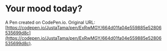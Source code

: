 # Your mood today?

A Pen created on CodePen.io. Original URL: [https://codepen.io/JustaTama/pen/ExRwMGY/664d01fa04e559885e52806535699d8c](https://codepen.io/JustaTama/pen/ExRwMGY/664d01fa04e559885e52806535699d8c).

